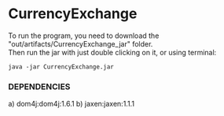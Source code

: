 # CurrencyExchange

To run the program, you need to download the "out/artifacts/CurrencyExchange_jar" folder.<br />
Then run the jar with just double clicking on it, or using terminal:
```
java -jar CurrencyExchange.jar
```
### DEPENDENCIES 
a) dom4j:dom4j:1.6.1
b) jaxen:jaxen:1.1.1
